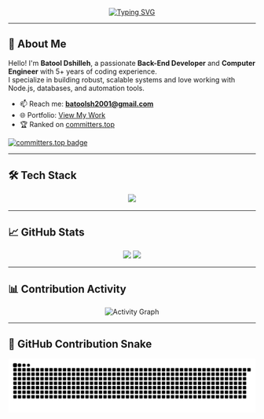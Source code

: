 <p align="center">
  <a href="https://github.com/batooldshilleh">
    <img src="https://readme-typing-svg.demolab.com?font=Fira+Code&pause=1000&center=true&width=435&lines=Backend+Developer+%F0%9F%92%BB;Computer+Engineer+%F0%9F%9B%B7%EF%B8%8F;5%2B+Years+Coding+Experience+%F0%9F%92%AA;Always+Learning+New+Things+%F0%9F%A6%95" alt="Typing SVG" />
  </a>
</p>

---

## 👋 About Me

Hello! I'm **Batool Dshilleh**, a passionate **Back-End Developer** and **Computer Engineer** with 5+ years of coding experience.  
I specialize in building robust, scalable systems and love working with Node.js, databases, and automation tools.

- 📫 Reach me: **batoolsh2001@gmail.com**
- 🌐 Portfolio: [View My Work](https://cerulean-crostata-47be35.netlify.app/)
- 🏆 Ranked on [committers.top](https://user-badge.committers.top/palestine_private/batooldshilleh)

[![committers.top badge](https://user-badge.committers.top/palestine_private/batooldshilleh.svg)](https://user-badge.committers.top/palestine_private/batooldshilleh)

---

## 🛠️ Tech Stack

<p align="center">
  <img src="https://skillicons.dev/icons?i=nodejs,express,mongodb,mysql,ts,js,py,dart,flutter,git,github,linux,docker,jenkins,vscode,postman,html,css" />
</p>

---

## 📈 GitHub Stats

<p align="center">
  <img src="https://github-readme-stats.vercel.app/api/top-langs/?username=batooldshilleh&layout=compact&theme=default" height="140" />
  <img src="https://streak-stats.demolab.com/?user=batooldshilleh&theme=default" height="140" />
</p>

---

## 📊 Contribution Activity

<p align="center">
  <img src="https://github-readme-activity-graph.vercel.app/graph?username=batooldshilleh&theme=minimal&radius=16&area=true" alt="Activity Graph" />
</p>

---

## 🐍 GitHub Contribution Snake

<p align="center">
  <img src="https://raw.githubusercontent.com/batooldshilleh/batooldshilleh/output/github-contribution-grid-snake.svg" alt="snake" />
</p>
